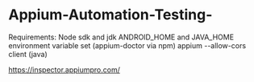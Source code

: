 # Appium-Automation-Testing-

Requirements:
Node
sdk and jdk 
ANDROID_HOME and JAVA_HOME environment variable set
(appium-doctor via npm)
appium --allow-cors
client (java)


https://inspector.appiumpro.com/

